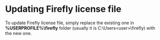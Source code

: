 
# Updating Firefly license file

To update Firefly license file, simply replace the existing one in **%USERPROFILE%\firefly** folder (usually it is C:\Users\<user>\firefly) with the new one.
